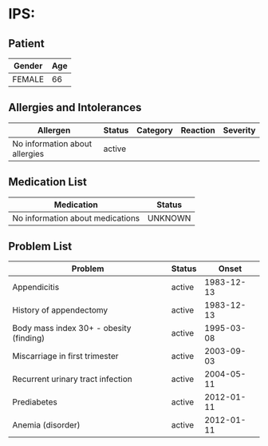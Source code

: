 # IPS:

## Patient

|Gender|Age|
|---|---|
|FEMALE|66|

## Allergies and Intolerances

|Allergen|Status|Category|Reaction|Severity|
|---|---|---|---|---|
|No information about allergies|active||||

## Medication List

|Medication|Status|
|---|---|
|No information about medications|UNKNOWN|

## Problem List

|Problem|Status|Onset|
|---|---|---|
|Appendicitis|active|1983-12-13|
|History of appendectomy|active|1983-12-13|
|Body mass index 30+ - obesity (finding)|active|1995-03-08|
|Miscarriage in first trimester|active|2003-09-03|
|Recurrent urinary tract infection|active|2004-05-11|
|Prediabetes|active|2012-01-11|
|Anemia (disorder)|active|2012-01-11|
